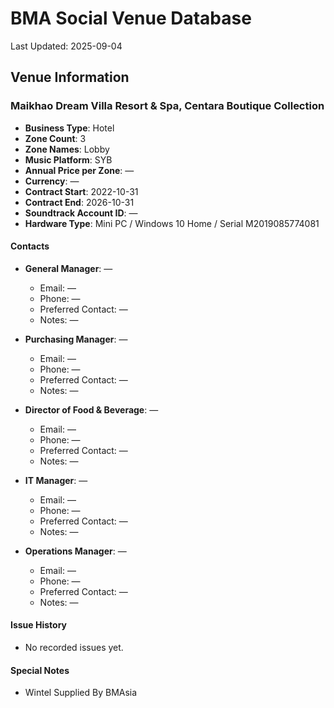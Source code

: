 # BMA Social Venue Database

Last Updated: 2025-09-04

## Venue Information

### Maikhao Dream Villa Resort & Spa, Centara Boutique Collection
- **Business Type**: Hotel
- **Zone Count**: 3
- **Zone Names**: Lobby
- **Music Platform**: SYB
- **Annual Price per Zone**: —
- **Currency**: —
- **Contract Start**: 2022-10-31
- **Contract End**: 2026-10-31
- **Soundtrack Account ID**: —
- **Hardware Type**: Mini PC / Windows 10 Home / Serial M2019085774081

#### Contacts
- **General Manager**: —
  - Email: —
  - Phone: —
  - Preferred Contact: —
  - Notes: —

- **Purchasing Manager**: —
  - Email: —
  - Phone: —
  - Preferred Contact: —
  - Notes: —

- **Director of Food & Beverage**: —
  - Email: —
  - Phone: —
  - Preferred Contact: —
  - Notes: —

- **IT Manager**: —
  - Email: —
  - Phone: —
  - Preferred Contact: —
  - Notes: —

- **Operations Manager**: —
  - Email: —
  - Phone: —
  - Preferred Contact: —
  - Notes: —

#### Issue History
- No recorded issues yet.

#### Special Notes
- Wintel Supplied By BMAsia
